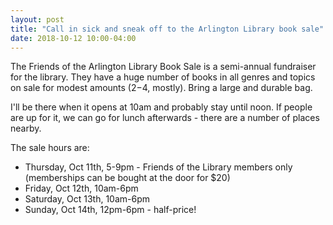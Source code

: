 ```yaml
---
layout: post
title: "Call in sick and sneak off to the Arlington Library book sale"
date: 2018-10-12 10:00-04:00
---
```

The Friends of the Arlington Library Book Sale is a semi-annual fundraiser for the library. They have a huge number of books in all genres and topics on sale for modest amounts ($2-$4, mostly). Bring a large and durable bag.

I'll be there when it opens at 10am and probably stay until noon. If people are up for it, we can go for lunch afterwards - there are a number of places nearby.

The sale hours are:
* Thursday, Oct 11th, 5-9pm - Friends of the Library members only (memberships can be bought at the door for $20)
* Friday, Oct 12th, 10am-6pm
* Saturday, Oct 13th, 10am-6pm
* Sunday, Oct 14th, 12pm-6pm - half-price!
